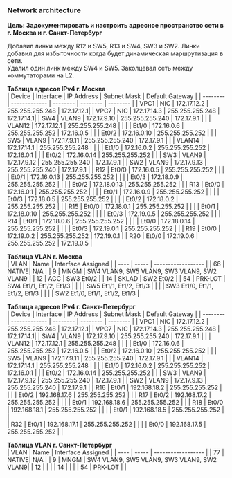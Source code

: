 ### Network architecture

**Цель: Задокументировать и настроить адресное пространство сети в г. Москва и г. Санкт-Петербург**  

Добавил линки между R12 и SW5, R13 и SW4, SW3 и SW2. Линки добавил для избыточности когда будет динамическая маршрутизация в сети.    
Удалил один линк между SW4 и SW5. Заколцевал сеть между коммутаторами на L2.  

**Таблица адресов IPv4 г. Москва**  
| Device   | Interface     | IP Address | Subnet Mask | Default Gateway | 
| -------- | ------------- | --------   | --------    | --------        |
| VPC1     | NIC           | 172.17.12.2 | 255.255.255.248 | 172.17.12.1|
| VPC7     | NIC           | 172.17.14.3 | 255.255.255.248 | 172.17.14.1|
| SW4      | VLAN9         | 172.17.9.10 | 255.255.255.240 | 172.17.9.1 |
|          | VLAN12        | 172.17.12.1 | 255.255.255.248 |            |
|          | Et1/0         | 172.16.0.6  | 255.255.255.252 | 172.16.0.5 |
|          | Et0/2         | 172.16.0.10 | 255.255.255.252 |            |
| SW5      | VLAN9         | 172.17.9.11 | 255.255.255.240 | 172.17.9.1 |
|          | VLAN14        | 172.17.14.1 | 255.255.255.248 |            |
|          | Et1/0         | 172.16.0.2  | 255.255.255.252 | 172.16.0.1 |
|          | Et0/2         | 172.16.0.14 | 255.255.255.252 |            |
| SW3      | VLAN9         | 172.17.9.12 | 255.255.255.240 | 172.17.9.1 |
| SW2      | VLAN9         | 172.17.9.13 | 255.255.255.240 | 172.17.9.1 |
| R12      | Et0/0         | 172.16.0.5  | 255.255.255.252 |            |
|          | Et0/1         | 172.16.0.13 | 255.255.255.252 |            |
|          | Et0/3         | 172.18.0.9  | 255.255.255.252 |            |
|          | Et0/2         | 172.18.0.13 | 255.255.255.252 |            |
| R13      | Et0/0         | 172.16.0.1  | 255.255.255.252 |            |
|          | Et0/1         | 172.16.0.9  | 255.255.255.252 |            |
|          | Et0/3         | 172.18.0.5  | 255.255.255.252 |            |
|          | Et0/2         | 172.18.0.2  | 255.255.255.252 |            |
| R15      | Et0/0         | 172.18.0.1  | 255.255.255.252 |            |
|          | Et0/1         | 172.18.0.10 | 255.255.255.252 |            |
|          | Et0/3         | 172.19.0.5  | 255.255.255.252 |            |
| R14      | Et0/1         | 172.18.0.6  | 255.255.255.252 |            |
|          | Et0/0         | 172.18.0.14 | 255.255.255.252 |            |
|          | Et0/3         | 172.19.0.1  | 255.255.255.252 |            |
| R19      | Et0/0         | 172.19.0.2  | 255.255.255.252 | 172.19.0.1 |
| R20      | Et0/0         | 172.19.0.6  | 255.255.255.252 | 172.19.0.5 |

**Таблица VLAN г. Москва**  
| VLAN | Name | Interface Assigned  |
| ---- | ----- | ------------------ |
| 66   | NATIVE| N/A                |
| 9    | MNGM  | SW4 VLAN9, SW5 VLAN9, SW3 VLAN9, SW2 VLAN9 |
| 12   | ACC   | SW3 Et0/2                 |
| 14   | SKLAD | SW2 Et0/2                 |
| 54   | PRK-LOT | SW4 Et1/1, Et1/2, Et1/3 |
|      |         | SW5 Et1/1, Et1/2, Et1/3 |
|      |         | SW3 Et1/0, Et1/1, Et1/2, Et1/3 |
|      |         | SW2 Et1/0, Et1/1, Et1/2, Et1/3 |

**Таблица адресов IPv4 г. Санкт-Петербург**  
| Device   | Interface     | IP Address | Subnet Mask | Default Gateway | 
| -------- | ------------- | --------   | --------    | --------        |
| VPC1     | NIC           | 172.17.12.2 | 255.255.255.248 | 172.17.12.1|
| VPC7     | NIC           | 172.17.14.3 | 255.255.255.248 | 172.17.14.1|
| SW4      | VLAN9         | 172.17.9.10 | 255.255.255.240 | 172.17.9.1 |
|          | VLAN12        | 172.17.12.1 | 255.255.255.248 |            |
|          | Et1/0         | 172.16.0.6  | 255.255.255.252 | 172.16.0.5 |
|          | Et0/2         | 172.16.0.10 | 255.255.255.252 |            |
| SW5      | VLAN9         | 172.17.9.11 | 255.255.255.240 | 172.17.9.1 |
|          | VLAN14        | 172.17.14.1 | 255.255.255.248 |            |
|          | Et1/0         | 172.16.0.2  | 255.255.255.252 | 172.16.0.1 |
|          | Et0/2         | 172.16.0.14 | 255.255.255.252 |            |
| SW3      | VLAN9         | 172.17.9.12 | 255.255.255.240 | 172.17.9.1 |
| SW2      | VLAN9         | 172.17.9.13 | 255.255.255.240 | 172.17.9.1 |
| R16      | Et0/1         | 192.168.18.2 | 255.255.255.252 |           |
|          | Et0/2         | 192.168.17.6 | 255.255.255.252 |           |
| R17      | Et0/2         | 192.168.17.2 | 255.255.255.252 |           |
|          | Et0/1         | 192.168.18.6 | 255.255.255.252 |           |
| R18      | Et0/0         | 192.168.18.1 | 255.255.255.252 |           |
|          | Et0/1         | 192.168.18.5 | 255.255.255.252 |           |    
| R32      | Et0/1         | 192.168.17.1 | 255.255.255.252 |           |
|          | Et0/0         | 192.168.17.5 | 255.255.255.252 |           |

**Таблица VLAN г. Санкт-Петербург**  
| VLAN | Name | Interface Assigned  |
| ---- | ----- | ------------------ |
| 77   | NATIVE| N/A                |
| 9    | MNGM  | SW4 VLAN9, SW5 VLAN9, SW3 VLAN9, SW2 VLAN9|
| 12   |    |                    |
| 14   |  |                    |
| 54   | PRK-LOT |                  |

